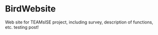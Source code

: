 # BirdWebsite
Web site for TEAMsISE project, including survey, description of functions, etc. 
testing post! 